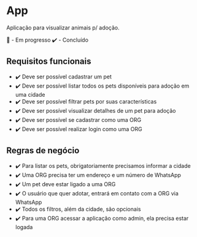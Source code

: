 # App

Aplicação para visualizar animais p/ adoção.

🚧 - Em progresso
✔️ - Concluído

## Requisitos funcionais

- ✔️ Deve ser possível cadastrar um pet
- ✔️ Deve ser possível listar todos os pets disponíveis para adoção em uma cidade
- ✔️ Deve ser possível filtrar pets por suas características
- ✔️ Deve ser possível visualizar detalhes de um pet para adoção
- ✔️ Deve ser possível se cadastrar como uma ORG
- ✔️ Deve ser possível realizar login como uma ORG

## Regras de negócio

- ✔️ Para listar os pets, obrigatoriamente precisamos informar a cidade
- ✔️ Uma ORG precisa ter um endereço e um número de WhatsApp
- ✔️ Um pet deve estar ligado a uma ORG
- ✔️ O usuário que quer adotar, entrará em contato com a ORG via WhatsApp
- ✔️ Todos os filtros, além da cidade, são opcionais
- ✔️ Para uma ORG acessar a aplicação como admin, ela precisa estar logada

